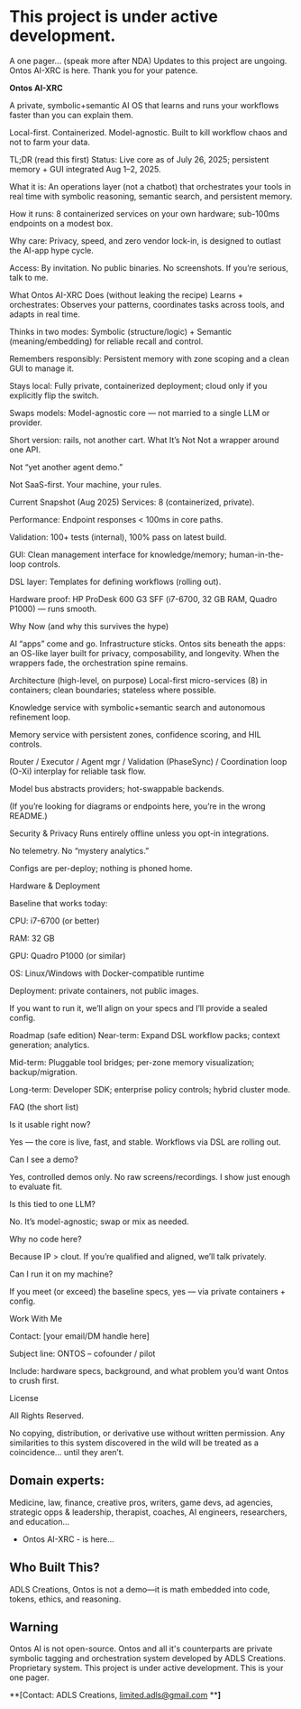 # This project is under active development. 
A one pager... (speak more after NDA)
Updates to this project are ungoing. Ontos AI-XRC is here. Thank you for your patence.

**Ontos AI-XRC**


A private, symbolic+semantic AI OS that learns and runs your workflows faster than you can explain them.

Local-first. Containerized. Model-agnostic. Built to kill workflow chaos and not to farm your data.

TL;DR (read this first)
Status: Live core as of July 26, 2025; persistent memory + GUI integrated Aug 1–2, 2025.

What it is: An operations layer (not a chatbot) that orchestrates your tools in real time with symbolic reasoning, semantic search, and persistent memory.

How it runs: 8 containerized services on your own hardware; sub-100ms endpoints on a modest box.

Why care: Privacy, speed, and zero vendor lock-in, is designed to outlast the AI-app hype cycle.

Access: By invitation. No public binaries. No screenshots. If you’re serious, talk to me.

What Ontos AI-XRC Does (without leaking the recipe)
Learns + orchestrates: Observes your patterns, coordinates tasks across tools, and adapts in real time.

Thinks in two modes: Symbolic (structure/logic) + Semantic (meaning/embedding) for reliable recall and control.

Remembers responsibly: Persistent memory with zone scoping and a clean GUI to manage it.

Stays local: Fully private, containerized deployment; cloud only if you explicitly flip the switch.

Swaps models: Model-agnostic core — not married to a single LLM or provider.



Short version: rails, not another cart.
What It’s Not
Not a wrapper around one API.

Not “yet another agent demo.”

Not SaaS-first. Your machine, your rules.

Current Snapshot (Aug 2025)
Services: 8 (containerized, private).

Performance: Endpoint responses < 100ms in core paths.

Validation: 100+ tests (internal), 100% pass on latest build.

GUI: Clean management interface for knowledge/memory; human-in-the-loop controls.

DSL layer: Templates for defining workflows (rolling out).

Hardware proof: HP ProDesk 600 G3 SFF (i7-6700, 32 GB RAM, Quadro P1000) — runs smooth.

Why Now (and why this survives the hype)


AI “apps” come and go. Infrastructure sticks. Ontos sits beneath the apps: an OS-like layer built for privacy, composability, and longevity. When the wrappers fade, the orchestration spine remains.

Architecture (high-level, on purpose)
Local-first micro-services (8) in containers; clean boundaries; stateless where possible.

Knowledge service with symbolic+semantic search and autonomous refinement loop.

Memory service with persistent zones, confidence scoring, and HIL controls.

Router / Executor / Agent mgr / Validation (PhaseSync) / Coordination loop (O-Xi) interplay for reliable task flow.

Model bus abstracts providers; hot-swappable backends.



(If you’re looking for diagrams or endpoints here, you’re in the wrong README.)

Security & Privacy
Runs entirely offline unless you opt-in integrations.

No telemetry. No “mystery analytics.”

Configs are per-deploy; nothing is phoned home.

Hardware & Deployment


Baseline that works today:

CPU: i7-6700 (or better)

RAM: 32 GB

GPU: Quadro P1000 (or similar)

OS: Linux/Windows with Docker-compatible runtime



Deployment: private containers, not public images.

If you want to run it, we’ll align on your specs and I’ll provide a sealed config.

Roadmap (safe edition)
Near-term: Expand DSL workflow packs; context generation; analytics.

Mid-term: Pluggable tool bridges; per-zone memory visualization; backup/migration.

Long-term: Developer SDK; enterprise policy controls; hybrid cluster mode.

FAQ (the short list)


Is it usable right now?

Yes — the core is live, fast, and stable. Workflows via DSL are rolling out.



Can I see a demo?

Yes, controlled demos only. No raw screens/recordings. I show just enough to evaluate fit.



Is this tied to one LLM?

No. It’s model-agnostic; swap or mix as needed.



Why no code here?

Because IP > clout. If you’re qualified and aligned, we’ll talk privately.



Can I run it on my machine?

If you meet (or exceed) the baseline specs, yes — via private containers + config.

Work With Me

Contact: [your email/DM handle here]

Subject line: ONTOS – cofounder / pilot

Include: hardware specs, background, and what problem you’d want Ontos to crush first.

License


All Rights Reserved.

No copying, distribution, or derivative use without written permission. Any similarities to this system discovered in the wild will be treated as a coincidence... until they aren’t.

## Domain experts:
 Medicine, law, finance, creative pros, writers, game devs, ad agencies, strategic opps & leadership, therapist, coaches, AI engineers, researchers, and education...
 

* Ontos AI-XRC - is here...

## Who Built This?
ADLS Creations,
Ontos is not a demo—it is math embedded into code, tokens, ethics, and reasoning.

## Warning

Ontos AI is not open-source. Ontos and all it's counterparts are private symbolic tagging and orchestration system developed by ADLS Creations. Proprietary system. This project is under active development. This is your one pager.



\*\*\[Contact: ADLS Creations, [limited.adls@gmail.com](mailto:limited.adls@gmail.com) \*\***]**



